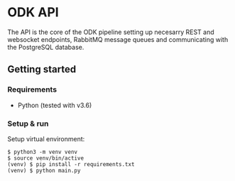 # ODK API

The API is the core of the ODK pipeline setting up necesarry REST and websocket endpoints, RabbitMQ message queues and communicating with the PostgreSQL database.

## Getting started

### Requirements

- Python (tested with v3.6)

### Setup & run

Setup virtual environment:
```
$ python3 -m venv venv
$ source venv/bin/active
(venv) $ pip install -r requirements.txt
(venv) $ python main.py
```